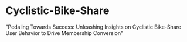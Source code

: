 # Cyclistic-Bike-Share
"Pedaling Towards Success: Unleashing Insights on Cyclistic Bike-Share User Behavior to Drive Membership Conversion"
